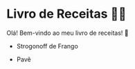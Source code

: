 # Livro de Receitas :woman_cook:

Olá! Bem-vindo ao meu livro de receitas! :fork_and_knife:

- Strogonoff de Frango

- Pavê
